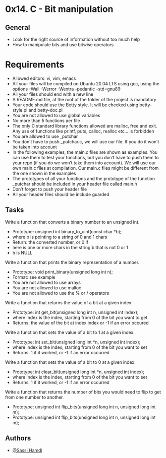 
# 0x14. C - Bit manipulation

## General
+ Look for the right source of information without too much help
+ How to manipulate bits and use bitwise operators

# Requirements
+ Allowed editors: vi, vim, emacs
+ All your files will be compiled on Ubuntu 20.04 LTS using gcc, using the options -Wall -Werror -Wextra -pedantic -std=gnu89
+ All your files should end with a new line
+ A README.md file, at the root of the folder of the project is mandatory
+ Your code should use the Betty style. It will be checked using betty-style.pl and betty-doc.pl
+ You are not allowed to use global variables
+ No more than 5 functions per file
+ The only C standard library functions allowed are malloc, free and exit. Any use of functions like printf, puts, calloc, realloc etc… is forbidden
+ You are allowed to use _putchar
+ You don’t have to push _putchar.c, we will use our file. If you do it won’t be taken into account
+ In the following examples, the main.c files are shown as examples. You can use them to test your functions, but you don’t have to push them to your repo (if you do we won’t take them into account). We will use our own main.c files at compilation. Our main.c files might be different from the one shown in the examples
+ The prototypes of all your functions and the prototype of the function _putchar should be included in your header file called main.h
+ Don’t forget to push your header file
+ All your header files should be include guarded

## Tasks
Write a function that converts a binary number to an unsigned int.
+ Prototype: unsigned int binary_to_uint(const char *b);
+ where b is pointing to a string of 0 and 1 chars
+ Return: the converted number, or 0 if
+ here is one or more chars in the string b that is not 0 or 1
+ b is NULL

Write a function that prints the binary representation of a number.
+ Prototype: void print_binary(unsigned long int n);
+ Format: see example
+ You are not allowed to use arrays
+ You are not allowed to use malloc
+ You are not allowed to use the % or / operators

Write a function that returns the value of a bit at a given index.
+ Prototype: int get_bit(unsigned long int n, unsigned int index);
+ where index is the index, starting from 0 of the bit you want to get
+ Returns: the value of the bit at index index or -1 if an error occured

Write a function that sets the value of a bit to 1 at a given index.
+ Prototype: int set_bit(unsigned long int *n, unsigned int index);
+ where index is the index, starting from 0 of the bit you want to set
+ Returns: 1 if it worked, or -1 if an error occurred

Write a function that sets the value of a bit to 0 at a given index.
+ Prototype: int clear_bit(unsigned long int *n, unsigned int index);
+ where index is the index, starting from 0 of the bit you want to set
+ Returns: 1 if it worked, or -1 if an error occurred

Write a function that returns the number of bits you would need to flip to get from one number to another.

+ Prototype: unsigned int flip_bits(unsigned long int n, unsigned long int m);
+ Prototype: unsigned int flip_bits(unsigned long int n, unsigned long int m);



## Authors

- [@Sassi Hamdi](https://twitter.com/Hamdy077)

